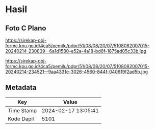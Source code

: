 # Hasil

## Foto C Plano

https://sirekap-obj-formc.kpu.go.id/4ca5/pemilu/pdpr/51/08/08/20/07/5108082007015-20240214-230839--6a1d1580-e52a-4a18-bd6f-1875ad05c33b.jpg

https://sirekap-obj-formc.kpu.go.id/4ca5/pemilu/pdpr/51/08/08/20/07/5108082007015-20240214-234521--9aa4331e-3026-4560-844f-040619f2ad5b.jpg


## Metadata

| Key        | Value               |
| ---------- | ------------------- |
| Time Stamp | 2024-02-17 13:05:41 |
| Kode Dapil | 5101                |




